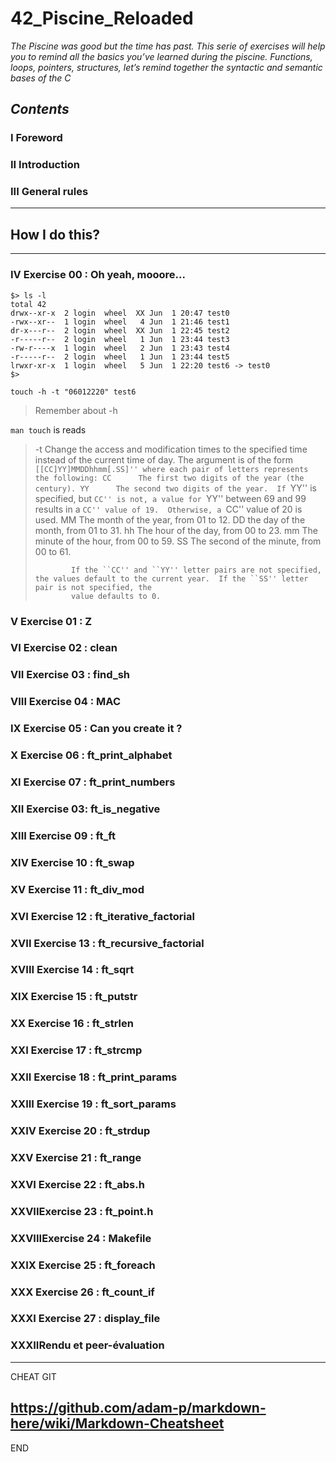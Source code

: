 # 42_Piscine_Reloaded

*The Piscine was good but the time has past. This serie of exercises will help you to
remind all the basics you’ve learned during the piscine. Functions, loops, pointers, structures, let’s remind together the syntactic and semantic bases of the C*

*Contents*
---
### I Foreword
### II Introduction
### III General rules
---
## How I do this?
---
### IV Exercise 00 : Oh yeah, mooore...

```
$> ls -l
total 42
drwx--xr-x  2 login  wheel  XX Jun  1 20:47 test0
-rwx--xr--  1 login  wheel   4 Jun  1 21:46 test1
dr-x---r--  2 login  wheel  XX Jun  1 22:45 test2
-r-----r--  2 login  wheel   1 Jun  1 23:44 test3
-rw-r----x  1 login  wheel   2 Jun  1 23:43 test4
-r-----r--  2 login  wheel   1 Jun  1 23:44 test5
lrwxr-xr-x  1 login  wheel   5 Jun  1 22:20 test6 -> test0
$>
```

```touch -h -t "06012220" test6```

> Remember about -h 

`man touch` is reads

>-t      Change the access and modification times to the specified time instead of the current time of day.  The argument is of the form
>             ``[[CC]YY]MMDDhhmm[.SS]'' where each pair of letters represents the following:
>                   CC      The first two digits of the year (the century).
>                   YY      The second two digits of the year.  If ``YY'' is specified, but ``CC'' is not, a value for ``YY'' between 69 and 99 results in a ``CC''
>                           value of 19.  Otherwise, a ``CC'' value of 20 is used.
>                   MM      The month of the year, from 01 to 12.
>                   DD      the day of the month, from 01 to 31.
>                   hh      The hour of the day, from 00 to 23.
>                   mm      The minute of the hour, from 00 to 59.
>                   SS      The second of the minute, from 00 to 61.
>
>             If the ``CC'' and ``YY'' letter pairs are not specified, the values default to the current year.  If the ``SS'' letter pair is not specified, the
>             value defaults to 0.
### V Exercise 01 : Z
### VI Exercise 02 : clean
### VII Exercise 03 : find_sh
### VIII Exercise 04 : MAC
### IX Exercise 05 : Can you create it ?
### X Exercise 06 : ft_print_alphabet
### XI Exercise 07 : ft_print_numbers
### XII Exercise 03: ft_is_negative
### XIII Exercise 09 : ft_ft 
### XIV Exercise 10 : ft_swap
### XV Exercise 11 : ft_div_mod
### XVI Exercise 12 : ft_iterative_factorial
### XVII Exercise 13 : ft_recursive_factorial
### XVIII Exercise 14 : ft_sqrt
### XIX Exercise 15 : ft_putstr
### XX Exercise 16 : ft_strlen
### XXI Exercise 17 : ft_strcmp
### XXII Exercise 18 : ft_print_params
### XXIII Exercise 19 : ft_sort_params
### XXIV Exercise 20 : ft_strdup
### XXV Exercise 21 : ft_range
### XXVI Exercise 22 : ft_abs.h
### XXVIIExercise 23 : ft_point.h
### XXVIIIExercise 24 : Makefile
### XXIX Exercise 25 : ft_foreach
### XXX Exercise 26 : ft_count_if
### XXXI Exercise 27 : display_file
### XXXIIRendu et peer-évaluation
---
CHEAT GIT

https://github.com/adam-p/markdown-here/wiki/Markdown-Cheatsheet
---
END

